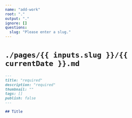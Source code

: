 ```yaml
---
name: "add-work"
root: "."
output: "."
ignore: []
questions:
  slug: "Please enter a slug."
---
```


# `./pages/{{ inputs.slug }}/{{ currentDate }}.md`

```markdown
---
title: "required"
description: "required"
thumbnail: ""
tags: []
publish: false
---

## Title
```
